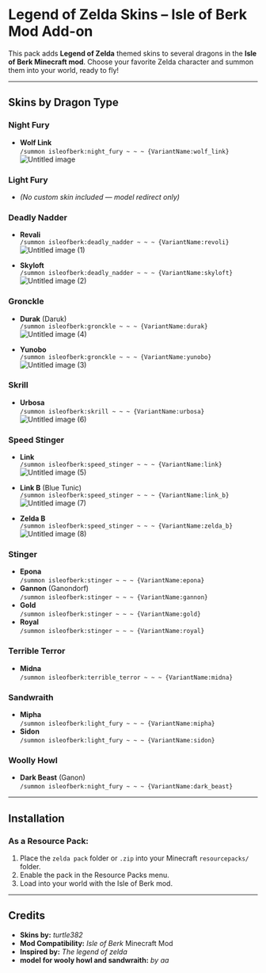 # Legend of Zelda Skins – Isle of Berk Mod Add-on

This pack adds **Legend of Zelda** themed skins to several dragons in the **Isle of Berk Minecraft mod**. Choose your favorite Zelda character and summon them into your world, ready to fly!

---

## Skins by Dragon Type

### Night Fury
- **Wolf Link**  
  `/summon isleofberk:night_fury ~ ~ ~ {VariantName:wolf_link}`
![Untitled image](https://github.com/user-attachments/assets/667d38c3-d1f4-482d-a345-f73c80f940ec)






### Light Fury
- *(No custom skin included — model redirect only)*

### Deadly Nadder
- **Revali**  
  `/summon isleofberk:deadly_nadder ~ ~ ~ {VariantName:revoli}`
![Untitled image (1)](https://github.com/user-attachments/assets/90aa211c-8ccb-442b-95de-c48a59fd4813)

- **Skyloft**  
  `/summon isleofberk:deadly_nadder ~ ~ ~ {VariantName:skyloft}`
![Untitled image (2)](https://github.com/user-attachments/assets/70d667d7-0212-440b-9c49-4e553471538e)



### Gronckle
- **Durak** (Daruk)  
  `/summon isleofberk:gronckle ~ ~ ~ {VariantName:durak}`
![Untitled image (4)](https://github.com/user-attachments/assets/4013d09c-203f-4e76-9ec2-39a76d012d70)


- **Yunobo**  
  `/summon isleofberk:gronckle ~ ~ ~ {VariantName:yunobo}`
![Untitled image (3)](https://github.com/user-attachments/assets/ca3c216d-1392-48f1-b3af-18439764c1fb)



### Skrill
- **Urbosa**  
  `/summon isleofberk:skrill ~ ~ ~ {VariantName:urbosa}`
![Untitled image (6)](https://github.com/user-attachments/assets/248f53e4-4992-4ab9-a54c-b4e746e51fab)



### Speed Stinger
- **Link**  
  `/summon isleofberk:speed_stinger ~ ~ ~ {VariantName:link}`
![Untitled image (5)](https://github.com/user-attachments/assets/0c315219-9bd9-4ca6-b2b0-90333732300e)

- **Link B** (Blue Tunic)  
  `/summon isleofberk:speed_stinger ~ ~ ~ {VariantName:link_b}`
![Untitled image (7)](https://github.com/user-attachments/assets/00de5999-53d8-4c9e-9481-fc4de55e1cde)

- **Zelda B**  
  `/summon isleofberk:speed_stinger ~ ~ ~ {VariantName:zelda_b}`
![Untitled image (8)](https://github.com/user-attachments/assets/7a87b1a0-4264-41c2-b92b-db9a65a0ad49)


### Stinger
- **Epona**  
  `/summon isleofberk:stinger ~ ~ ~ {VariantName:epona}`
- **Gannon** (Ganondorf)  
  `/summon isleofberk:stinger ~ ~ ~ {VariantName:gannon}`
- **Gold**  
  `/summon isleofberk:stinger ~ ~ ~ {VariantName:gold}`
- **Royal**  
  `/summon isleofberk:stinger ~ ~ ~ {VariantName:royal}`

### Terrible Terror
- **Midna**  
  `/summon isleofberk:terrible_terror ~ ~ ~ {VariantName:midna}`

### Sandwraith
- **Mipha**  
  `/summon isleofberk:light_fury ~ ~ ~ {VariantName:mipha}`
- **Sidon**  
  `/summon isleofberk:light_fury ~ ~ ~ {VariantName:sidon}`

### Woolly Howl
- **Dark Beast** (Ganon)  
  `/summon isleofberk:night_fury ~ ~ ~ {VariantName:dark_beast}`

---

## Installation

### As a Resource Pack:
1. Place the `zelda pack` folder or `.zip` into your Minecraft `resourcepacks/` folder.
2. Enable the pack in the Resource Packs menu.
3. Load into your world with the Isle of Berk mod.


---

## Credits

- **Skins by:** *turtle382*  
- **Mod Compatibility:** *Isle of Berk* Minecraft Mod  
- **Inspired by:** *The legend of zelda*
- **model for wooly howl and sandwraith:** *by aa*
